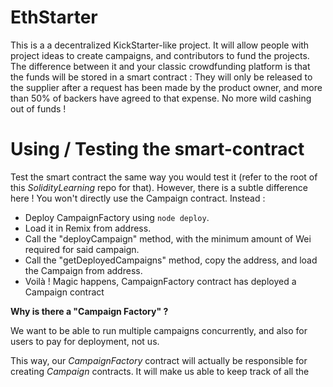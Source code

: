 # EthStarter

This is a a decentralized KickStarter-like project. It will allow people with project ideas to create campaigns, and contributors to fund the projects. The difference between it and your classic crowdfunding platform is that the funds will be stored in a smart contract : 
They will only be released to the supplier after a request has been made by the product owner, and more than 50% of backers have agreed to that expense. No more wild cashing out of funds !


# Using / Testing the smart-contract

Test the smart contract the same way you would test it (refer to the root of this _SolidityLearning_ repo for that).
However, there is a subtle difference here ! You won't directly use the Campaign contract. Instead : 

- Deploy CampaignFactory using `node deploy`. 
- Load it in Remix from address. 
- Call the "deployCampaign" method, with the minimum amount of Wei required for said campaign. 
- Call the "getDeployedCampaigns" method, copy the address, and load the Campaign from address. 
- Voilà ! Magic happens, CampaignFactory contract has deployed a Campaign contract

**Why is there a "Campaign Factory" ?**

We want to be able to run multiple campaigns concurrently, and also for users to pay for deployment, not us. 

This way, our _CampaignFactory_ contract will actually be responsible for creating _Campaign_ contracts. 
It will make us able to keep track of all the 
